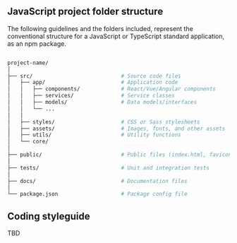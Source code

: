 ## JavaScript project folder structure

The following guidelines and the folders included, represent the conventional structure for a JavaScript or TypeScript standard application, as an npm package.

```bash

project-name/
│
├── src/                            # Source code files
│   ├── app/                        # Application code
│   │   ├── components/             # React/Vue/Angular components
│   │   ├── services/               # Service classes
│   │   ├── models/                 # Data models/interfaces
│   │   └── ...
│   │
│   ├── styles/                     # CSS or Sass stylesheets
│   ├── assets/                     # Images, fonts, and other assets
│   ├── utils/                      # Utility functions
│   └── core/
│
├── public/                         # Public files (index.html, favicon.ico, etc.)
│
├── tests/                          # Unit and integration tests
│
├── docs/                           # Documentation files
│
└── package.json                    # Package config file
```

## Coding styleguide
TBD